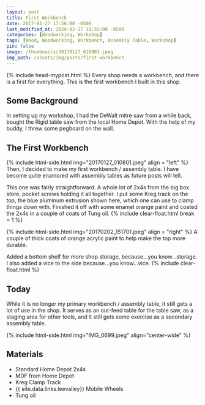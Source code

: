 ```yaml
---
layout: post
title: First Workbench
date: 2017-01-27 17:56:00 -0500
last_modified_at: 2024-02-17 18:32:00 -0500
categories: [Woodworking, Workshop]
tags: [Wood, Woodworking, Workbench, Assembly Table, Workshop]
pin: false
image: /thumbnails/20170127_010801.jpeg
img_path: /assets/img/posts/first-workbench
---
```

{% include head-mypost.html %}
Every shop needs a workbench, and there is a first for everything.  This is the first workbench I built in this shop.

## Some Background

In setting up my workshop, I had the DeWalt mitre saw from a while back, bought the Rigid table saw from the local Home Depot.  With the help of my buddy, I threw some pegboard on the wall.

## The First Workbench

{% include html-side.html img="20170127_010801.jpeg" align = "left" %}
Then, I decided to make my first workbench / assembly table.  I have become quite enamored with assembly tables as future posts will tell.

This one was fairly straightforward.  A whole lot of 2x4s from the big box store, pocket screws holding it all together.  I put some Kreg track on the top, the blue aluminum extrusion shown here, which one can use to clamp things down with.  Finished it off with some enamel orange paint and coated the 2x4s in a couple of coats of Tung oil.
{% include clear-float.html break = 1 %}

{% include html-side.html img="20170202_151701.jpeg" align = "right" %}
A couple of thick coats of orange acrylic paint to help make the top more durable.  

Added a bottom shelf for more shop storage, because...you know...storage.  I also added a vice to the side because...you know...vice.
{% include clear-float.html %}

## Today

While it is no longer my primary workbench / assembly table, it still gets a lot of use in the shop.  It serves as an out-feed table for the table saw, as a staging area for other tools, and it still gets some exercise as a secondary assembly table.

{% include html-side.html img="IMG_0699.jpeg" align="center-wide" %}

## Materials

- Standard Home Depot 2x4s
- MDF from Home Depot
- Kreg Clamp Track
- {{ site.data.links.leevalley}} Mobile Wheels
- Tung oil
